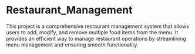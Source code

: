 # Restaurant_Management
This project is a comprehensive restaurant management system that allows users to add, modify, and remove multiple food items from the menu. It provides an efficient way to manage restaurant operations by streamlining menu management and ensuring smooth functionality.
